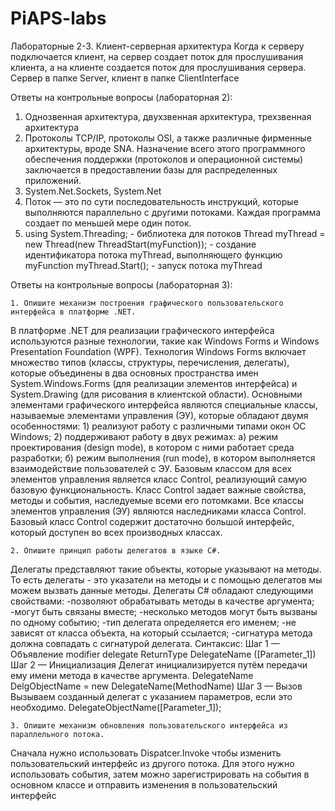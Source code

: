 # PiAPS-labs
Лабораторные 2-3.
Клиент-серверная архитектура
Когда к серверу подключается клиент, на сервер создает поток для прослушивания клиента, а на клиенте создается поток для прослушивания сервера.
Сервер в папке Server, клиент в папке ClientInterface

Ответы на контрольные вопросы (лабораторная 2):
1. Однозвенная архитектура, двухзвенная архитектура, трехзвенная архитектура
2. Протоколы TCP/IP, протоколы OSI, а также различные фирменные архитектуры, вроде SNA. Назначение всего этого программного обеспечения поддержки (протоколов и операционной системы) заключается в предоставлении базы для распределенных приложений.
3. System.Net.Sockets, System.Net
4. Поток — это по сути последовательность инструкций, которые выполняются параллельно с другими потоками. Каждая программа создает по меньшей мере один поток.
5. 	using System.Threading; - библиотека для потоков
	Thread myThread = new Thread(new ThreadStart(myFunction)); - создание идентификатора потока myThread, выполняющего функцию myFunction
	myThread.Start(); - запуск потока myThread

Ответы на контрольные вопросы (лабораторная 3):
	
	1. Опишите механизм построения графического пользовательского интерфейса в платформе .NET.
В платформе .NET для реализации графического интерфейса используются разные технологии, такие как Windows Forms и Windows Presentation Foundation (WPF). Технология Windows Forms включает множество типов (классы, структуры, перечисления, делегаты), которые объединены в два основных пространства имен System.Windows.Forms (для реализации элементов интерфейса) и System.Drawing (для рисования в клиентской области). Основными элементами графического интерфейса являются специальные классы, называемые элементами управления (ЭУ), которые обладают двумя особенностями: 1) реализуют работу с различными типами окон ОС Windows; 2) поддерживают работу в двух режимах: а) режим проектирования (design mode), в котором с ними работает среда разработки; б) режим выполнения (run mode), в котором выполняется взаимодействие пользователей с ЭУ. Базовым классом для всех элементов управления является класс Control, реализующий самую базовую функциональность. Класс Control задает важные свойства, методы и события, наследуемые всеми его потомками. Все классы элементов управления (ЭУ) являются наследниками класса Control. Базовый класс Control содержит достаточно большой интерфейс, который доступен во всех производных классах.
	
	2. Опишите принцип работы делегатов в языке C#.
Делегаты представляют такие объекты, которые указывают на методы. То есть делегаты - это указатели на методы и с помощью делегатов мы можем вызвать данные методы.
Делегаты C# обладают следующими свойствами:
-позволяют обрабатывать методы в качестве аргумента;
-могут быть связаны вместе;
-несколько методов могут быть вызваны по одному событию;
-тип делегата определяется его именем;
-не зависят от класса объекта, на который ссылается;
-сигнатура метода должна совпадать с сигнатурой делегата.
Синтаксис: 
Шаг 1 — Объявление modifier delegate ReturnType DelegateName ([Parameter_1])
Шаг 2 — Инициализация Делегат инициализируется путём передачи ему имени метода в качестве аргумента. DelegateName DelgObjectName = new DelegateName(MethodName)
Шаг 3 — Вызов Вызываем созданный делегат с указанием параметров, если это необходимо. DelegateObjectName([Parameter_1]);
	
	3. Опишите механизм обновления пользовательского интерфейса из параллельного потока.
Сначала нужно использовать Dispatcer.Invoke чтобы изменить пользовательский интерфейс из другого потока. Для этого нужно использовать события, затем можно зарегистрировать на события в основном классе и отправить изменения в пользовательский интерфейс

